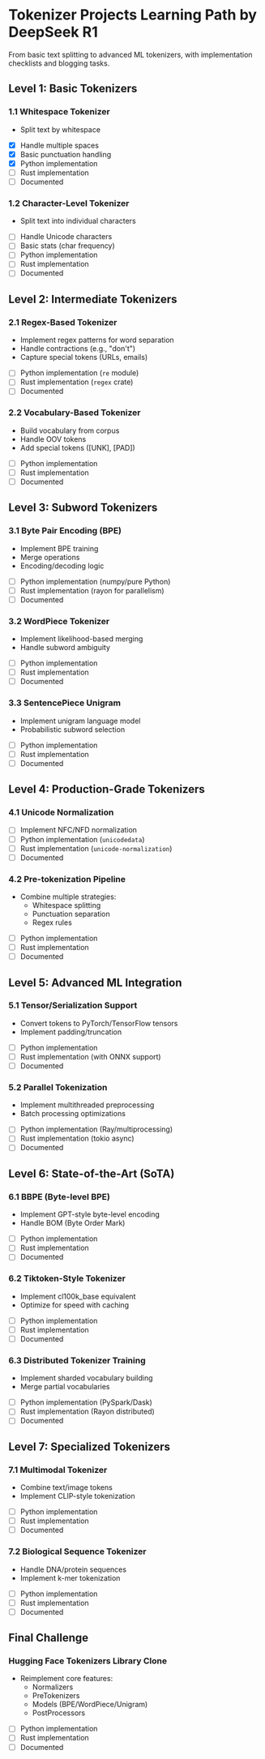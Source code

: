 # Tokenizer Projects Learning Path by DeepSeek R1

From basic text splitting to advanced ML tokenizers, with implementation checklists and blogging tasks.

## Level 1: Basic Tokenizers

### 1.1 Whitespace Tokenizer
- Split text by whitespace
- [x] Handle multiple spaces
- [x] Basic punctuation handling
- [x] Python implementation
- [ ] Rust implementation
- [ ] Documented

### 1.2 Character-Level Tokenizer
- Split text into individual characters
- [ ] Handle Unicode characters
- [ ] Basic stats (char frequency)
- [ ] Python implementation
- [ ] Rust implementation
- [ ] Documented

## Level 2: Intermediate Tokenizers

### 2.1 Regex-Based Tokenizer
- Implement regex patterns for word separation
- Handle contractions (e.g., "don't")
- Capture special tokens (URLs, emails)
- [ ] Python implementation (`re` module)
- [ ] Rust implementation (`regex` crate)
- [ ] Documented

### 2.2 Vocabulary-Based Tokenizer
- Build vocabulary from corpus
- Handle OOV tokens
- Add special tokens ([UNK], [PAD])
- [ ] Python implementation
- [ ] Rust implementation
- [ ] Documented

## Level 3: Subword Tokenizers

### 3.1 Byte Pair Encoding (BPE)
- Implement BPE training
- Merge operations
- Encoding/decoding logic
- [ ] Python implementation (numpy/pure Python)
- [ ] Rust implementation (rayon for parallelism)
- [ ] Documented

### 3.2 WordPiece Tokenizer
- Implement likelihood-based merging
- Handle subword ambiguity
- [ ] Python implementation
- [ ] Rust implementation
- [ ] Documented

### 3.3 SentencePiece Unigram
- Implement unigram language model
- Probabilistic subword selection
- [ ] Python implementation
- [ ] Rust implementation
- [ ] Documented

## Level 4: Production-Grade Tokenizers

### 4.1 Unicode Normalization
- [ ] Implement NFC/NFD normalization
- [ ] Python implementation (`unicodedata`)
- [ ] Rust implementation (`unicode-normalization`)
- [ ] Documented

### 4.2 Pre-tokenization Pipeline
- Combine multiple strategies:
  - Whitespace splitting
  - Punctuation separation
  - Regex rules
- [ ] Python implementation
- [ ] Rust implementation
- [ ] Documented

## Level 5: Advanced ML Integration

### 5.1 Tensor/Serialization Support
- Convert tokens to PyTorch/TensorFlow tensors
- Implement padding/truncation
- [ ] Python implementation
- [ ] Rust implementation (with ONNX support)
- [ ] Documented

### 5.2 Parallel Tokenization
- Implement multithreaded preprocessing
- Batch processing optimizations
- [ ] Python implementation (Ray/multiprocessing)
- [ ] Rust implementation (tokio async)
- [ ] Documented

## Level 6: State-of-the-Art (SoTA)

### 6.1 BBPE (Byte-level BPE)
- Implement GPT-style byte-level encoding
- Handle BOM (Byte Order Mark)
- [ ] Python implementation
- [ ] Rust implementation
- [ ] Documented

### 6.2 Tiktoken-Style Tokenizer
- Implement cl100k_base equivalent
- Optimize for speed with caching
- [ ] Python implementation
- [ ] Rust implementation
- [ ] Documented

### 6.3 Distributed Tokenizer Training
- Implement sharded vocabulary building
- Merge partial vocabularies
- [ ] Python implementation (PySpark/Dask)
- [ ] Rust implementation (Rayon distributed)
- [ ] Documented

## Level 7: Specialized Tokenizers

### 7.1 Multimodal Tokenizer
- Combine text/image tokens
- Implement CLIP-style tokenization
- [ ] Python implementation
- [ ] Rust implementation
- [ ] Documented

### 7.2 Biological Sequence Tokenizer
- Handle DNA/protein sequences
- Implement k-mer tokenization
- [ ] Python implementation
- [ ] Rust implementation
- [ ] Documented

## Final Challenge

### Hugging Face Tokenizers Library Clone
- Reimplement core features:
  - Normalizers
  - PreTokenizers
  - Models (BPE/WordPiece/Unigram)
  - PostProcessors
- [ ] Python implementation
- [ ] Rust implementation
- [ ] Documented
